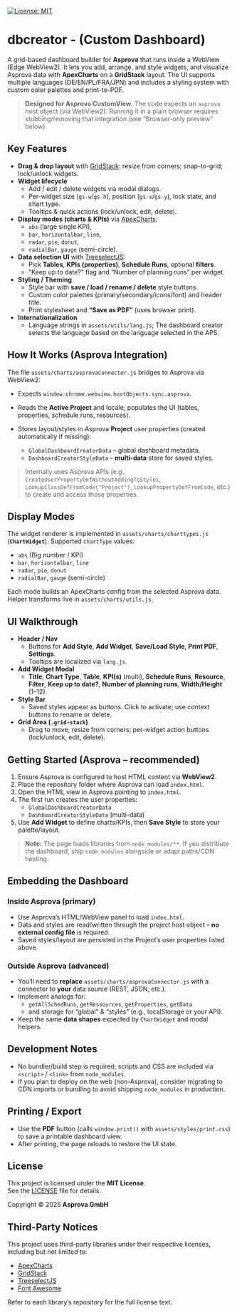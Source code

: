 [![License: MIT](https://img.shields.io/badge/License-MIT-informational.svg)](./LICENSE)

# dbcreator - (Custom Dashboard)

A grid-based dashboard builder for **Asprova** that runs inside a WebView (Edge WebView2). It lets you add, arrange, and style widgets, and visualize Asprova data with **ApexCharts** on a **GridStack** layout. The UI supports multiple languages (DE/EN/PL/FRA/JPN) and includes a styling system with custom color palettes and print-to-PDF.

> **Designed for Asprova CustomView.** The code expects an `asprova` host object (via WebView2). Running it in a plain browser requires stubbing/removing that integration (see “Browser-only preview” below).



## Key Features

- **Drag & drop layout** with [GridStack]: resize from corners; snap-to-grid; lock/unlock widgets.
- **Widget lifecycle**
  - Add / edit / delete widgets via modal dialogs.
  - Per-widget size (`gs-w`/`gs-h`), position (`gs-x`/`gs-y`), lock state, and chart type.
  - Tooltips & quick actions (lock/unlock, edit, delete).
- **Display modes (charts & KPIs)** via [ApexCharts]:
  - `abs` (large single KPI),
  - `bar`, `horizontalbar`, `line`,
  - `radar`, `pie`, `donut`,
  - `radialBar`, `gauge` (semi-circle).
- **Data selection UI** with [TreeselectJS]:
  - Pick **Tables**, **KPIs (properties)**, **Schedule Runs**, optional **filters**.
  - “Keep up to date?” flag and “Number of planning runs” per widget.
- **Styling / Theming**
  - Style bar with **save / load / rename / delete** style buttons.
  - Custom color palettes (primary/secondary/icons/font) and header title.
  - Print stylesheet and **“Save as PDF”** (uses browser print).
- **Internationalization**
  - Language strings in `assets/utils/lang.js`; The dashboard creator selects the language based on the language selected in the APS.



## How It Works (Asprova Integration)

The file `assets/charts/asprovaConnector.js` bridges to Asprova via WebView2:

- Expects `window.chrome.webview.hostObjects.sync.asprova`.
- Reads the **Active Project** and locale; populates the UI (tables, properties, schedule runs, resources).
- Stores layout/styles in Asprova **Project** user properties (created automatically if missing):

  - `GlobalDashboardCreatorData` – global dashboard metadata.
  - `DashboardCreatorStyleData` – **multi-data** store for saved styles.

> Internally uses Asprova APIs (e.g., `CreateUserPropertyDefWithoutAddingToStyles`, `LookupClassDefFromCode("Project")`, `LookupPropertyDefFromCode`, etc.) to create and access those properties.



## Display Modes

The widget renderer is implemented in `assets/charts/charttypes.js` (**`ChartWidget`**). Supported `chartType` values:

- `abs` (Big number / KPI)
- `bar`, `horizontalbar`, `line`
- `radar`, `pie`, `donut`
- `radialBar`, `gauge` (semi-circle)

Each mode builds an ApexCharts config from the selected Asprova data. Helper transforms live in `assets/charts/utils.js`.



## UI Walkthrough

- **Header / Nav**
  - Buttons for **Add Style**, **Add Widget**, **Save/Load Style**, **Print PDF**, **Settings**.
  - Tooltips are localized via `lang.js`.
- **Add Widget Modal**
  - **Title**, **Chart Type**, **Table**, **KPI(s)** (multi), **Schedule Runs**, **Resource**, **Filter**, **Keep up to date?**, **Number of planning runs**, **Width/Height** (1–12).
- **Style Bar**
  - Saved styles appear as buttons. Click to activate; use context buttons to rename or delete.
- **Grid Area (`.grid-stack`)**
  - Drag to move, resize from corners; per-widget action buttons (lock/unlock, edit, delete).


## Getting Started (Asprova – recommended)

1. Ensure Asprova is configured to host HTML content via **WebView2**.
2. Place the repository folder where Asprova can load `index.html`.
3. Open the HTML view in Asprova pointing to `index.html`.
4. The first run creates the user properties:
   - `GlobalDashboardCreatorData`
   - `DashboardCreatorStyleData` (multi-data)
5. Use **Add Widget** to define charts/KPIs, then **Save Style** to store your palette/layout.

> **Note:** The page loads libraries from `node_modules/**`. If you distribute the dashboard, ship `node_modules` alongside or adapt paths/CDN hosting.


## Embedding the Dashboard

### Inside Asprova (primary)

- Use Asprova’s HTML/WebView panel to load `index.html`.
- Data and styles are read/written through the project host object – **no external config file** is required.
- Saved styles/layout are persisted in the Project’s user properties listed above.

### Outside Asprova (advanced)

- You’ll need to **replace** `assets/charts/asprovaConnector.js` with a connector to **your** data source (REST, JSON, etc.).
- Implement analogs for:
  - `getAllSchedRuns`, `getRessources`, `getProperties`, `getData`
  - and storage for “global” & “styles” (e.g., localStorage or your API).
- Keep the same **data shapes** expected by `ChartWidget` and modal helpers.



## Development Notes

- No bundler/build step is required; scripts and CSS are included via `<script>` / `<link>` from `node_modules`.
- If you plan to deploy on the web (non-Asprova), consider migrating to CDN imports or bundling to avoid shipping `node_modules` in production.



## Printing / Export

- Use the **PDF** button (calls `window.print()` with `assets/styles/print.css`) to save a printable dashboard view.
- After printing, the page reloads to restore the UI state.



## License

This project is licensed under the **MIT License**.  
See the [LICENSE](./LICENSE) file for details.

Copyright © 2025 **Asprova GmbH**



## Third-Party Notices

This project uses third-party libraries under their respective licenses, including but not limited to:
- [ApexCharts]      
- [GridStack]       
- [TreeselectJS]    
- [Font Awesome]

Refer to each library’s repository for the full license text.

[ApexCharts]: https://apexcharts.com/  
[GridStack]: https://gridstackjs.com/  
[TreeselectJS]: https://treeselectjs.org/  
[Font Awesome]: https://fontawesome.com/
